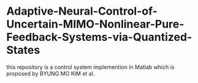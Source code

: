 # Adaptive-Neural-Control-of-Uncertain-MIMO-Nonlinear-Pure-Feedback-Systems-via-Quantized-States
this repository is a control system implemention in Matlab which is proposed by BYUNG MO KIM et al.
